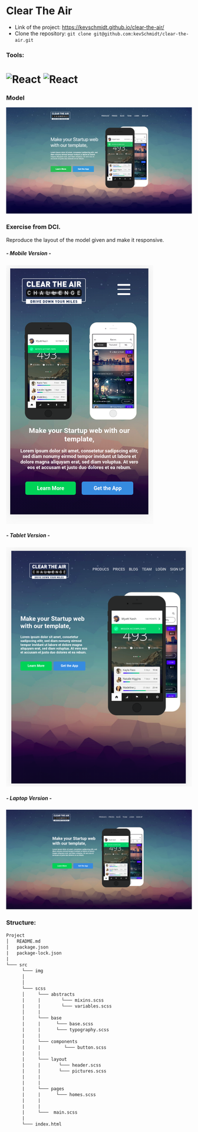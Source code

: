 # Clear The Air

- Link of the project: https://kevschmidt.github.io/clear-the-air/
- Clone the repository: ``` git clone git@github.com:kevSchmidt/clear-the-air.git ```

### Tools:
<h1>
<img src="https://imgur.com/T1TApg1.png" alt="React" width="20%">
<img src="https://imgur.com/plyrZV7.png" alt="React" width="10%">
</h1>

### Model
![](./image/homepage.png)

### Exercise from DCI.
Reproduce the layout of the model given and make it responsive.

##### - Mobile Version -
![](./image/phone.png)
##### - Tablet Version -
![](./image/ipad.png)
##### - Laptop Version -
![](./image/computer.png)



### Structure:
```
Project
│   README.md
│   package.json
|   package-lock.json
|
└─── src
      └─── img
      │  
      │  
      └─── scss
      │     └─── abstracts
      |     |        └─── mixins.scss
      |     |        └─── variables.scss 
      │     |
      |     └─── base
      |     |      └─── base.scss
      |     |      └─── typography.scss
      |     |
      |     └─── components
      |     |         └─── button.scss
      |     |
      |     └─── layout
      |     |       └─── header.scss
      |     |       └─── pictures.scss
      |     |  
      |     |  
      |     └─── pages
      |     |      └─── homes.scss
      |     |
      |     |
      |     └───  main.scss
      |
      └─── index.html
```

